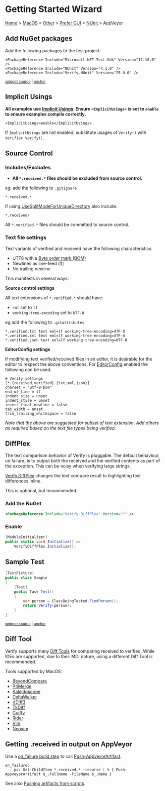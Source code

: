 <!--
GENERATED FILE - DO NOT EDIT
This file was generated by [MarkdownSnippets](https://github.com/SimonCropp/MarkdownSnippets).
Source File: /docs/mdsource/wiz/MacOS_Other_Gui_NUnit_AppVeyor.source.md
To change this file edit the source file and then run MarkdownSnippets.
-->

# Getting Started Wizard

[Home](/docs/wiz/readme.md) > [MacOS](MacOS.md) > [Other](MacOS_Other.md) > [Prefer GUI](MacOS_Other_Gui.md) > [NUnit](MacOS_Other_Gui_NUnit.md) > AppVeyor

## Add NuGet packages

Add the following packages to the test project:


<!-- snippet: nunit-nugets -->
<a id='snippet-nunit-nugets'></a>
```csproj
<PackageReference Include="Microsoft.NET.Test.Sdk" Version="17.10.0" />
<PackageReference Include="NUnit" Version="4.1.0" />
<PackageReference Include="Verify.NUnit" Version="25.0.0" />
```
<sup><a href='/usages/NUnitNugetUsage/NUnitNugetUsage.csproj#L7-L11' title='Snippet source file'>snippet source</a> | <a href='#snippet-nunit-nugets' title='Start of snippet'>anchor</a></sup>
<!-- endSnippet -->


## Implicit Usings

**All examples use [Implicit Usings](https://docs.microsoft.com/en-us/dotnet/core/project-sdk/msbuild-props#implicitusings). Ensure `<ImplicitUsings>` is set to `enable` to ensure examples compile correctly.**<!-- include: implicit-usings. path: /docs/mdsource/implicit-usings.include.md -->

```
<ImplicitUsings>enable</ImplicitUsings>
```

If `ImplicitUsings` are not enabled, substitute usages of `Verify()` with `Verifier.Verify()`.<!-- endInclude -->


## Source Control

### Includes/Excludes

 * **All `*.received.*` files should be excluded from source control.**<!-- include: include-exclude. path: /docs/mdsource/include-exclude.include.md -->

eg. add the following to `.gitignore`

```
*.received.*
```

If using [UseSplitModeForUniqueDirectory](/docs/naming.md#usesplitmodeforuniquedirectory) also include:

`*.received/`


All `*.verified.*` files should be committed to source control.<!-- endInclude -->

### Text file settings

Text variants of verified and received have the following characteristics:<!-- include: text-file-settings. path: /docs/mdsource/text-file-settings.include.md -->

 * UTF8 with a [Byte order mark (BOM)](https://en.wikipedia.org/wiki/Byte_order_mark)
 * Newlines as line-feed (lf)
 * No trailing newline

This manifests in several ways:


**Source control settings**

All text extensions of `*.verified.*` should have:

 * `eol` set to `lf`
 * `working-tree-encoding` set to `UTF-8`

eg add the following to `.gitattributes`

```
*.verified.txt text eol=lf working-tree-encoding=UTF-8
*.verified.xml text eol=lf working-tree-encoding=UTF-8
*.verified.json text eol=lf working-tree-encoding=UTF-8
```

**EditorConfig settings**

If modifying text verified/received files in an editor, it is desirable for the editor to respect the above conventions. For [EditorConfig](https://editorconfig.org/) enabled the following can be used:

```
# Verify settings
[*.{received,verified}.{txt,xml,json}]
charset = "utf-8-bom"
end_of_line = lf
indent_size = unset
indent_style = unset
insert_final_newline = false
tab_width = unset
trim_trailing_whitespace = false
```


*Note that the above are suggested for subset of text extension. Add others as required based on the text file types being verified.*<!-- endInclude -->

## DiffPlex

The text comparison behavior of Verify is pluggable. The default behaviour, on failure, is to output both the received
and the verified contents as part of the exception. This can be noisy when verifying large strings.

[Verify.DiffPlex](https://github.com/VerifyTests/Verify.DiffPlex) changes the text compare result to highlighting text differences inline.

This is optional, but recommended.

### Add the NuGet

```xml
<PackageReference Include="Verify.DiffPlex" Version="*" />
```

### Enable

```cs
[ModuleInitializer]
public static void Initialize() =>
    VerifyDiffPlex.Initialize();
```


## Sample Test

<!-- snippet: SampleTestNUnit -->
<a id='snippet-SampleTestNUnit'></a>
```cs
[TestFixture]
public class Sample
{
    [Test]
    public Task Test()
    {
        var person = ClassBeingTested.FindPerson();
        return Verify(person);
    }
}
```
<sup><a href='/src/Verify.NUnit.Tests/Snippets/Sample.cs#L1-L14' title='Snippet source file'>snippet source</a> | <a href='#snippet-SampleTestNUnit' title='Start of snippet'>anchor</a></sup>
<!-- endSnippet -->

## Diff Tool

Verify supports many [Diff Tools](https://github.com/VerifyTests/DiffEngine/blob/main/docs/diff-tool.md#supported-tools) for comparing received to verified.
While IDEs are supported, due to their MDI nature, using a different Diff Tool is recommended.

Tools supported by MacOS:

 * [BeyondCompare](https://www.scootersoftware.com)
 * [P4Merge](https://www.perforce.com/products/helix-core-apps/merge-diff-tool-p4merge)
 * [Kaleidoscope](https://kaleidoscope.app)
 * [DeltaWalker](https://www.deltawalker.com/)
 * [KDiff3](https://github.com/KDE/kdiff3)
 * [TkDiff](https://sourceforge.net/projects/tkdiff/)
 * [Guiffy](https://www.guiffy.com/)
 * [Rider](https://www.jetbrains.com/rider/)
 * [Vim](https://www.vim.org/)
 * [Neovim](https://neovim.io/)

## Getting .received in output on AppVeyor

Use a [on_failure build step](https://www.appveyor.com/docs/build-configuration/#build-pipeline) to call [Push-AppveyorArtifact](https://www.appveyor.com/docs/build-worker-api/#push-artifact).<!-- include: build-server-appveyor. path: /docs/mdsource/build-server-appveyor.include.md -->

```
on_failure:
  - ps: Get-ChildItem *.received.* -recurse | % { Push-AppveyorArtifact $_.FullName -FileName $_.Name }
```

See also [Pushing artifacts from scripts](https://www.appveyor.com/docs/packaging-artifacts/#pushing-artifacts-from-scripts).<!-- endInclude -->


